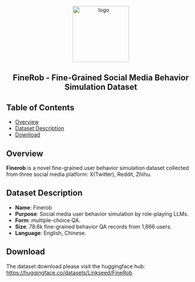 <p align="center">
  <img center src="https://i.postimg.cc/NjXSwQvY/FineRob.png" width = "150" alt="logo">
</p>
<h2 align="center">FineRob - Fine-Grained Social Media Behavior Simulation Dataset</h2>

## Table of Contents

- [Overview](#overview)
- [Dataset Description](#dataset-description)
- [Download](#Download)

## Overview
**Finerob** is a novel fine-grained user behavior simulation dataset collected from three social media platform: X(Twitter), Reddit, Zhihu.

## Dataset Description

- **Name**: Finerob
- **Purpose**: Social media user behavior simulation by role-playing LLMs.
- **Form**: multiple-choice QA.
- **Size**: 78.6k fine-grained behavior QA records from 1,866 users.
- **Language**: English, Chinese.

## Download
The dataset download please visit the huggingface hub: https://huggingface.co/datasets/Linkseed/FineRob


